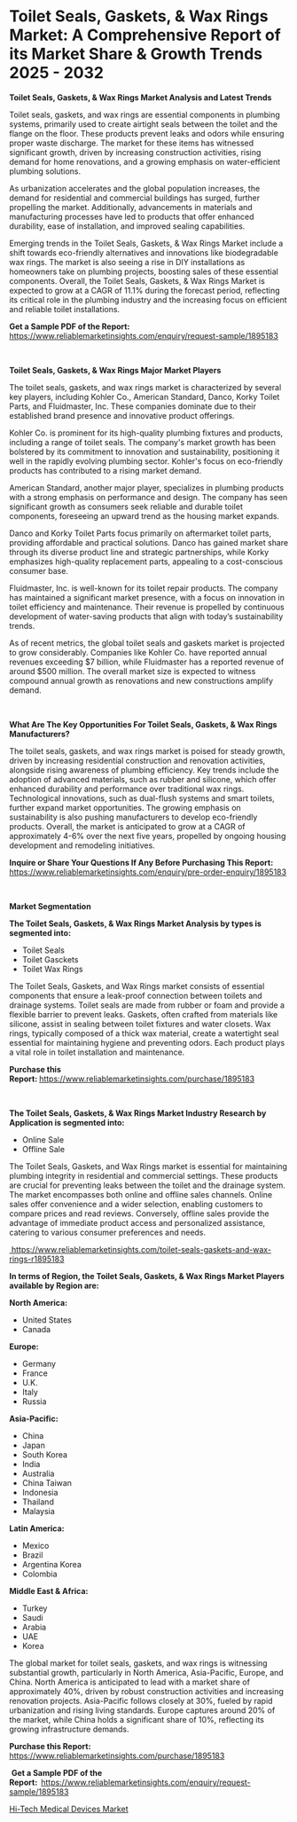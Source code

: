 <p><h1>Toilet Seals, Gaskets, & Wax Rings Market: A Comprehensive Report of its Market Share & Growth Trends 2025 - 2032</h1></p><p><strong>Toilet Seals, Gaskets, & Wax Rings Market Analysis and Latest Trends</strong></p>
<p><p>Toilet seals, gaskets, and wax rings are essential components in plumbing systems, primarily used to create airtight seals between the toilet and the flange on the floor. These products prevent leaks and odors while ensuring proper waste discharge. The market for these items has witnessed significant growth, driven by increasing construction activities, rising demand for home renovations, and a growing emphasis on water-efficient plumbing solutions.</p><p>As urbanization accelerates and the global population increases, the demand for residential and commercial buildings has surged, further propelling the market. Additionally, advancements in materials and manufacturing processes have led to products that offer enhanced durability, ease of installation, and improved sealing capabilities.</p><p>Emerging trends in the Toilet Seals, Gaskets, & Wax Rings Market include a shift towards eco-friendly alternatives and innovations like biodegradable wax rings. The market is also seeing a rise in DIY installations as homeowners take on plumbing projects, boosting sales of these essential components. Overall, the Toilet Seals, Gaskets, & Wax Rings Market is expected to grow at a CAGR of 11.1% during the forecast period, reflecting its critical role in the plumbing industry and the increasing focus on efficient and reliable toilet installations.</p></p>
<p><strong>Get a Sample PDF of the Report:&nbsp;</strong> <a href="https://www.reliablemarketinsights.com/enquiry/request-sample/1895183?utm_campaign=3523&utm_medium=2&utm_source=Github&utm_content=ia&utm_term=28032025&utm_id=toilet-seals-gaskets-wax-rings">https://www.reliablemarketinsights.com/enquiry/request-sample/1895183</a></p>
<p>&nbsp;</p>
<p><strong>Toilet Seals, Gaskets, & Wax Rings Major Market Players</strong></p>
<p><p>The toilet seals, gaskets, and wax rings market is characterized by several key players, including Kohler Co., American Standard, Danco, Korky Toilet Parts, and Fluidmaster, Inc. These companies dominate due to their established brand presence and innovative product offerings.</p><p>Kohler Co. is prominent for its high-quality plumbing fixtures and products, including a range of toilet seals. The company's market growth has been bolstered by its commitment to innovation and sustainability, positioning it well in the rapidly evolving plumbing sector. Kohler's focus on eco-friendly products has contributed to a rising market demand.</p><p>American Standard, another major player, specializes in plumbing products with a strong emphasis on performance and design. The company has seen significant growth as consumers seek reliable and durable toilet components, foreseeing an upward trend as the housing market expands.</p><p>Danco and Korky Toilet Parts focus primarily on aftermarket toilet parts, providing affordable and practical solutions. Danco has gained market share through its diverse product line and strategic partnerships, while Korky emphasizes high-quality replacement parts, appealing to a cost-conscious consumer base.</p><p>Fluidmaster, Inc. is well-known for its toilet repair products. The company has maintained a significant market presence, with a focus on innovation in toilet efficiency and maintenance. Their revenue is propelled by continuous development of water-saving products that align with today’s sustainability trends.</p><p>As of recent metrics, the global toilet seals and gaskets market is projected to grow considerably. Companies like Kohler Co. have reported annual revenues exceeding $7 billion, while Fluidmaster has a reported revenue of around $500 million. The overall market size is expected to witness compound annual growth as renovations and new constructions amplify demand.</p></p>
<p>&nbsp;</p>
<p><strong>What Are The Key Opportunities For Toilet Seals, Gaskets, & Wax Rings Manufacturers?</strong></p>
<p><p>The toilet seals, gaskets, and wax rings market is poised for steady growth, driven by increasing residential construction and renovation activities, alongside rising awareness of plumbing efficiency. Key trends include the adoption of advanced materials, such as rubber and silicone, which offer enhanced durability and performance over traditional wax rings. Technological innovations, such as dual-flush systems and smart toilets, further expand market opportunities. The growing emphasis on sustainability is also pushing manufacturers to develop eco-friendly products. Overall, the market is anticipated to grow at a CAGR of approximately 4-6% over the next five years, propelled by ongoing housing development and remodeling initiatives.</p></p>
<p><strong>Inquire or Share Your Questions If Any Before Purchasing This Report:</strong> <a href="https://www.reliablemarketinsights.com/enquiry/pre-order-enquiry/1895183?utm_campaign=3523&utm_medium=2&utm_source=Github&utm_content=ia&utm_term=28032025&utm_id=toilet-seals-gaskets-wax-rings">https://www.reliablemarketinsights.com/enquiry/pre-order-enquiry/1895183</a></p>
<p>&nbsp;</p>
<p><strong>Market Segmentation</strong></p>
<p><strong>The Toilet Seals, Gaskets, & Wax Rings Market Analysis by types is segmented into:</strong></p>
<p><ul><li>Toilet Seals</li><li>Toilet Gasckets</li><li>Toilet Wax Rings</li></ul></p>
<p><p>The Toilet Seals, Gaskets, and Wax Rings market consists of essential components that ensure a leak-proof connection between toilets and drainage systems. Toilet seals are made from rubber or foam and provide a flexible barrier to prevent leaks. Gaskets, often crafted from materials like silicone, assist in sealing between toilet fixtures and water closets. Wax rings, typically composed of a thick wax material, create a watertight seal essential for maintaining hygiene and preventing odors. Each product plays a vital role in toilet installation and maintenance.</p></p>
<p><strong>Purchase this Report:&nbsp;</strong><a href="https://www.reliablemarketinsights.com/purchase/1895183?utm_campaign=3523&utm_medium=2&utm_source=Github&utm_content=ia&utm_term=28032025&utm_id=toilet-seals-gaskets-wax-rings">https://www.reliablemarketinsights.com/purchase/1895183</a></p>
<p>&nbsp;</p>
<p><strong>The Toilet Seals, Gaskets, & Wax Rings Market Industry Research by Application is segmented into:</strong></p>
<p><ul><li>Online Sale</li><li>Offline Sale</li></ul></p>
<p><p>The Toilet Seals, Gaskets, and Wax Rings market is essential for maintaining plumbing integrity in residential and commercial settings. These products are crucial for preventing leaks between the toilet and the drainage system. The market encompasses both online and offline sales channels. Online sales offer convenience and a wider selection, enabling customers to compare prices and read reviews. Conversely, offline sales provide the advantage of immediate product access and personalized assistance, catering to various consumer preferences and needs.</p></p>
<p><a href="https://www.reliablemarketinsights.com/toilet-seals-gaskets-and-wax-rings-r1895183?utm_campaign=3523&utm_medium=2&utm_source=Github&utm_content=ia&utm_term=28032025&utm_id=toilet-seals-gaskets-wax-rings">&nbsp;https://www.reliablemarketinsights.com/toilet-seals-gaskets-and-wax-rings-r1895183</a></p>
<p><strong>In terms of Region, the Toilet Seals, Gaskets, & Wax Rings Market Players available by Region are:</strong></p>
<p>
    <p> <strong> North America: </strong>
        <ul>
            <li>United States</li>
            <li>Canada</li>
        </ul>
        </p> 
    <p> <strong> Europe: </strong>
        <ul>
            <li>Germany</li>
            <li>France</li>
            <li>U.K.</li>
            <li>Italy</li>
            <li>Russia</li>
        </ul>
        </p> 
    <p> <strong> Asia-Pacific: </strong>
        <ul>
            <li>China</li>
            <li>Japan</li>
            <li>South Korea</li>
            <li>India</li>
            <li>Australia</li>
            <li>China Taiwan</li>
            <li>Indonesia</li>
            <li>Thailand</li>
            <li>Malaysia</li>
        </ul>
        </p> 
    <p> <strong> Latin America: </strong>
        <ul>
            <li>Mexico</li>
            <li>Brazil</li>
            <li>Argentina Korea</li>
            <li>Colombia</li>
        </ul>
        </p> 
    <p> <strong> Middle East & Africa: </strong>
        <ul>
            <li>Turkey</li>
            <li>Saudi</li>
            <li>Arabia</li>
            <li>UAE</li>
            <li>Korea</li>
        </ul>
    </p>
    </p>
<p><p>The global market for toilet seals, gaskets, and wax rings is witnessing substantial growth, particularly in North America, Asia-Pacific, Europe, and China. North America is anticipated to lead with a market share of approximately 40%, driven by robust construction activities and increasing renovation projects. Asia-Pacific follows closely at 30%, fueled by rapid urbanization and rising living standards. Europe captures around 20% of the market, while China holds a significant share of 10%, reflecting its growing infrastructure demands.</p></p>
<p><strong>Purchase this Report: </strong><a href="https://www.reliablemarketinsights.com/purchase/1895183?utm_campaign=3523&utm_medium=2&utm_source=Github&utm_content=ia&utm_term=28032025&utm_id=toilet-seals-gaskets-wax-rings">https://www.reliablemarketinsights.com/purchase/1895183</a></p>
<p>&nbsp;<strong>Get a Sample PDF of the Report:&nbsp;&nbsp;</strong><a href="https://www.reliablemarketinsights.com/enquiry/request-sample/1895183?utm_campaign=3523&utm_medium=2&utm_source=Github&utm_content=ia&utm_term=28032025&utm_id=toilet-seals-gaskets-wax-rings">https://www.reliablemarketinsights.com/enquiry/request-sample/1895183</a></p>
<p><strong></strong></p>
<p><p><a href="https://github.com/peggiputra7o/Market-Research-Report-List-1/blob/main/hi-tech-medical-devices-market.md?utm_campaign=3523&utm_medium=2&utm_source=Github&utm_content=ia&utm_term=28032025&utm_id=toilet-seals-gaskets-wax-rings">Hi-Tech Medical Devices Market</a></p></p>